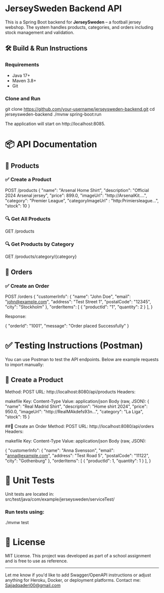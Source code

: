 # JerseySweden Backend API

This is a Spring Boot backend for **JerseySweden** – a football jersey webshop. The system handles products, categories, and orders including stock management and validation.

## 🛠️ Build & Run Instructions

### Requirements
- Java 17+
- Maven 3.8+
- Git

### Clone and Run

git clone https://github.com/your-username/jerseysweden-backend.git
cd jerseysweden-backend
./mvnw spring-boot:run

The application will start on http://localhost:8085.

# 📦 API Documentation
## 🔹 Products
### ✅ Create a Product
POST /products
{
  "name": "Arsenal Home Shirt",
  "description": "Official 2024 Arsenal jersey",
  "price": 899.0,
  "imageUrl": "http://ArsenalKit....",
  "category": "Premier League",
  "categoryImageUrl" : "http:Primiersleague...",
  "stock": 10
}

### 🔍 Get All Products
GET /products

### 🔍 Get Products by Category
GET /products/category/{category}

## 🔸 Orders
### ✅ Create an Order
POST /orders
{
   "customerInfo": {
    "name": "John Doe",
    "email": "john@example.com",
    "address": "Test Street 1",
    "postalCode": "12345",
    "city": "Stockholm"
  },
   "orderItems": [
    {
      "productId": "1",
      "quantity": 2
    }
  ],
}

Response:

{
  "orderId": "1001",
  "message": "Order placed Successfully"
}

# ✅ Testing Instructions (Postman)
You can use Postman to test the API endpoints. Below are example requests to import manually:

## 🔹 Create a Product
Method: POST
URL: http://localhost:8080/api/products
Headers:

makefile
Key: Content-Type
Value: application/json
Body (raw, JSON):
{
  "name": "Real Madrid Shirt",
  "description": "Home shirt 2024",
  "price": 950.0,
  "imageUrl": "http://RealMAkdefs93n...",
  "category": "La Liga",
  "stock": 15
}

##🔸 Create an Order
Method: POST
URL: http://localhost:8080/api/orders
Headers:

makefile
Key: Content-Type
Value: application/json
Body (raw, JSON):

{
  "customerInfo": {
    "name": "Anna Svensson",
    "email": "anna@example.com",
    "address": "Test Road 5",
    "postalCode": "11122",
    "city": "Gothenburg"
  },
   "orderItems": [
      {
        "productId": 1,
        "quantity": 1
      }
  ],
}

# 🧪 Unit Tests
Unit tests are located in:
src/test/java/com/example/jerseysweden/serviceTest/

### Run tests using:
./mvnw test

# 📄 License
MIT License. This project was developed as part of a school assignment and is free to use as reference.

---

Let me know if you'd like to add Swagger/OpenAPI instructions or adjust anything for Heroku, Docker, or deployment platforms.
Contact me: Sajjadqaderi00@gmail.com

